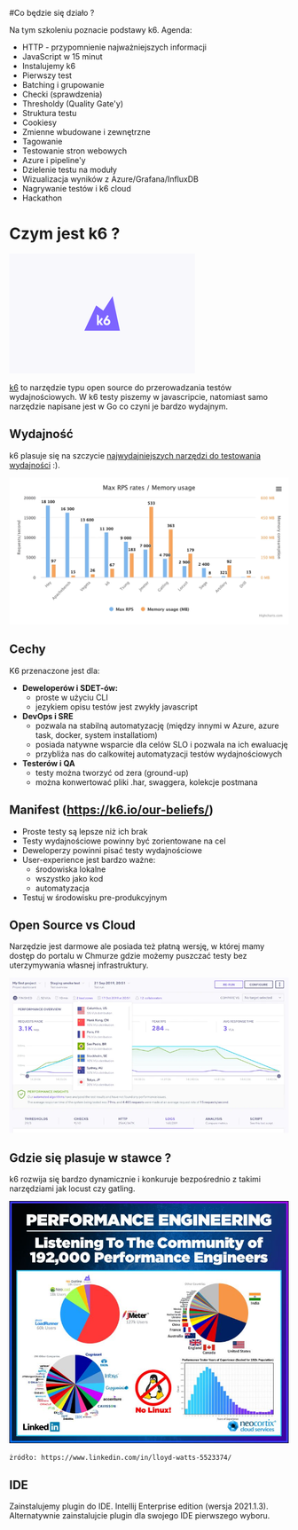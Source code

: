 #Co będzie się działo ?

Na tym szkoleniu poznacie podstawy k6. Agenda:

- HTTP - przypomnienie najważniejszych informacji
- JavaScript w 15 minut
- Instalujemy k6
- Pierwszy test
- Batching i grupowanie
- Checki (sprawdzenia)
- Thresholdy (Quality Gate'y)
- Struktura testu
- Cookiesy
- Zmienne wbudowane i zewnętrzne
- Tagowanie
- Testowanie stron webowych
- Azure i pipeline'y
- Dzielenie testu na moduły
- Wizualizacja wyników z Azure/Grafana/InfluxDB
- Nagrywanie testów i k6 cloud
- Hackathon


# Czym jest k6 ?

![](img/logo.png)

[k6](https://k6.io/) to narzędzie typu open source do przerowadzania testów wydajnościowych. W k6 testy piszemy w javascripcie, natomiast samo narzędzie napisane jest w Go co czyni je bardzo wydajnym.
## Wydajność

k6 plasuje się na szczycie [najwydajniejszych narzędzi do testowania wydajności](https://k6.io/blog/comparing-best-open-source-load-testing-tools/#memory-usage-per-vu-level) :).

![](img/RPSvMemory.webp)

## Cechy

K6 przenaczone jest dla:

- **Deweloperów i SDET-ów:**
    - proste w użyciu CLI
    - jezykiem opisu testów jest zwykły javascript
- **DevOps i SRE**
    - pozwala na stabilną automatyzację (między innymi w Azure, azure task, docker, system installatiom)
    - posiada natywne wsparcie dla celów SLO i pozwala na ich ewaluację
    - przybliża nas do calkowitej automatyzacji testów wydajnościowych
- **Testerów i QA**
    - testy można tworzyć od zera (ground-up)
    - można konwertować pliki .har, swaggera, kolekcje postmana

## Manifest (https://k6.io/our-beliefs/)

- Proste testy są lepsze niż ich brak
- Testy wydajnościowe powinny być zorientowane na cel
- Deweloperzy powinni pisać testy wydajnościowe
- User-experience jest bardzo ważne:
    - środowiska lokalne
    - wszystko jako kod
    - automatyzacja
- Testuj w środowisku pre-produkcyjnym
  
## Open Source vs Cloud

Narzędzie jest darmowe ale posiada też płatną wersję, w której mamy dostęp do portalu w Chmurze gdzie możemy puszczać testy bez uterzymywania własnej infrastruktury. 

![](img/cloud.webp)


## Gdzie się plasuje w stawce ?

k6 rozwija się bardzo dynamicznie i konkuruje bezpośrednio z takimi narzędziami jak locust czy gatling.

![](img/tools.jpg)

    żródło: https://www.linkedin.com/in/lloyd-watts-5523374/

## IDE

Zainstalujemy plugin do IDE. Intellij Enterprise edition (wersja 2021.1.3).
Alternatywnie zainstalujcie plugin dla swojego IDE pierwszego wyboru.